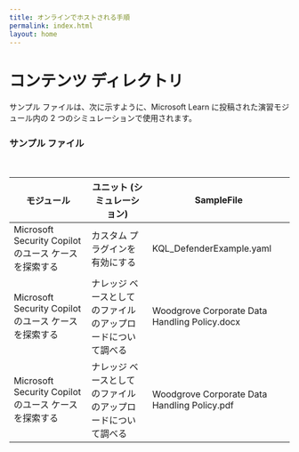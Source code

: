 ```yaml
---
title: オンラインでホストされる手順
permalink: index.html
layout: home
---
```


# コンテンツ ディレクトリ

サンプル ファイルは、次に示すように、Microsoft Learn に投稿された演習モジュール内の 2 つのシミュレーションで使用されます。

### サンプル ファイル
</br>

| モジュール | ユニット (シミュレーション) | SampleFile |
| --- | --- | --- |
| Microsoft Security Copilot のユース ケースを探索する | カスタム プラグインを有効にする | KQL_DefenderExample.yaml |
| Microsoft Security Copilot のユース ケースを探索する | ナレッジ ベースとしてのファイルのアップロードについて調べる | Woodgrove Corporate Data Handling Policy.docx |
| Microsoft Security Copilot のユース ケースを探索する | ナレッジ ベースとしてのファイルのアップロードについて調べる | Woodgrove Corporate Data Handling Policy.pdf |

